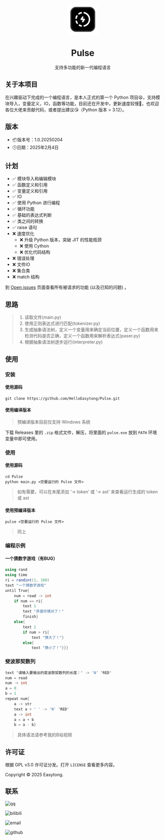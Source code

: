 <!-- PROJECT LOGO -->
<br />
<div align="center">
  <a href="https://github.com/HelloEasytong/Pulse">
    <img src="icon/Geko Logo.png" alt="Logo" width="100" height="100">
  </a>

<h1 align="center">Pulse</h1>

<p>
    支持多功能的新一代编程语言
</p> </div>


<!-- ABOUT THE PROJECT -->
## 关于本项目

在兴趣驱动下完成的一个编程语言，是本人正式的第一个 Python 项目😫，支持模块导入，变量定义，IO，函数等功能，目前还在开发中，更新速度较慢🙁，也欢迎各位大佬来贡献代码，或者提出建议😘（Python 版本 > 3.12）。

## 版本
- 📦版本号：1.0.20250204
- 🕓日期：2025年2月4日

<!-- ROADMAP -->
## 计划

- ✅ 模块导入和编辑模块
- ✅ 函数定义和引用
- ✅ 变量定义和引用
- ✅ IO
- ✅ 使用 Python 进行编程
- ✅ 循环功能
- ✅ 基础的表达式判断
- ✅ 类之间的转换
- ✅ raise 语句
- ❌ 速度优化
  - ❌ 升级 Python 版本，突破 JIT 的性能瓶颈
  - ❌ 使用 Cython
  - ❌ 优化代码结构
- ❌ 错误处理
- ❌ 文件IO
- ❌ 集合类
- ❌ match 结构

到 [Open issues](https://github.com/HelloEasytong/Pulse/issues) 页面查看所有被请求的功能 (以及已知的问题) 。

<!-- IDEA -->
## 思路
> 1. 读取文件(main.py)
> 2. 使用正则表达式进行匹配(tokenizer.py)
> 3. 生成抽象语法树，定义一个变量用来确定当前位置，定义一个函数用来检测代码是否正确，定义一个函数用来解析表达式(paser.py)
> 4. 根据抽象语法树逐步运行(interpreter.py)

<!-- GETTING STARTED -->
## 使用

### 安装

#### 使用源码
```shell
git clone https://github.com/HelloEasytong/Pulse.git
```

#### 使用编译版本
> 预编译版本目前仅支持 Windows 系统

下载 Releases 里的 `.zip` 格式文件，解压，将里面的 `pulse.exe` 放到 `PATH` 环境变量中即可使用。

### 使用

#### 使用源码
```shell
cd Pulse
python main.py <您要运行的 Pulse 文件> 
```
> 如有需要，可以在末尾添加 ‘-> token’ 或 ‘-> ast’ 来查看运行生成的 token 或 ast

#### 使用预编译版本
```shell
pulse <您要运行的 Pulse 文件>
```
> 同上

### 编程示例

#### 一个猜数字游戏（有BUG）
```c#
using rand
using time
ri = randint(1, 100)
text "一个猜数字游戏"
until True{
    num = read -> int
    if num == ri{
        text 1
        text "恭喜你猜对了！"
        finish}
    else{
        text 1
        if num > ri{
            text "猜大了！"}
        else{
            text "猜小了！"}}}
```
### 斐波那契数列
```c#
text '请输入要输出的斐波那契数列的长度：' -> 'N' 'RED'
num = read
num -> int
a = 0
b = 1
repeat num{
    a -> str
    text a + ' ' -> 'N' 'RED'
    a -> int
    a = a + b
    b = a - b}
```
> 具体语法请参考我的B站视频

<!-- LICENSE -->
## 许可证

根据 GPL v3.0 许可证分发。打开 `LICENSE` 查看更多内容。

Copyright © 2025 Easytong.

<!-- CONTACT -->
## 联系

![qq](https://img.shields.io/badge/QQ-3661724417_Easytong-aqua)

![bilibili](https://img.shields.io/badge/Bilibili-3546576561637431_Easytong-red)

![email](https://img.shields.io/badge/Email-helloeasytong%40outlook.com-blue)

![github](https://img.shields.io/badge/GitHub-HelloEasytong-green?logo=github)
